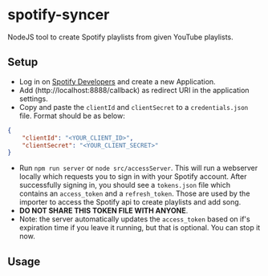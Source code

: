 # spotify-syncer
NodeJS tool to create Spotify playlists from given YouTube playlists.

## Setup

* Log in on [Spotify Developers](https://developer.spotify.com/dashboard/applications) and create
a new Application.
* Add (http://localhost:8888/callback) as redirect URI in the application settings.
* Copy and paste the `clientId` and `clientSecret` to a `credentials.json` file. Format should be as below:
```json
{
    "clientId": "<YOUR_CLIENT_ID>",
    "clientSecret": "<YOUR_CLIENT_SECRET>"
}
```
* Run `npm run server` or `node src/accessServer`. This will run a webserver locally which requests you to
sign in with your Spotify account. After successfully signing in, you should see a `tokens.json`
file which contains an `access_token` and a `refresh_token`. Those are used by the importer to access
the Spotify api to create playlists and add song.
* **DO NOT SHARE THIS TOKEN FILE WITH ANYONE**.
* Note: the server automatically updates the `access_token` based on if's expiration time if you leave it 
running, but that is optional. You can stop it now.

## Usage

